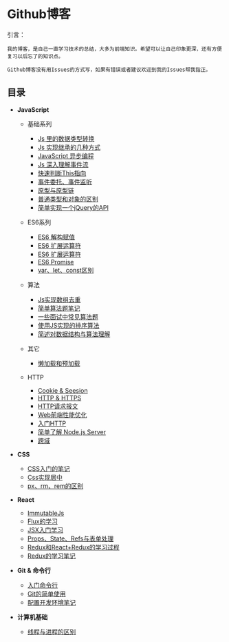 # Github博客 

引言： 
```
我的博客，是自己一直学习技术的总结，大多为前端知识。希望可以让自己印象更深，还有方便复习以后忘了的知识点。

Github博客没有用Issues的方式写，如果有错误或者建议欢迎到我的Issues帮我指正。
```

## 目录

 * **JavaScript**
   * 基础系列
      * [Js 里的数据类型转换]()
      * [Js 实现继承的几种方式]()
      * [JavaScript 异步编程]()
      * [Js 深入理解事件流]()
      * [快速判断This指向]()
      * [事件委托、事件监听]()
      * [原型与原型链]()
      * [普通类型和对象的区别]()
      * [简单实现一个jQuery的API]()
    * ES6系列
      * [ES6 解构赋值]()
      * [ES6 扩展运算符]()
      * [ES6 扩展运算符]()
      * [ES6 Promise]()
      * [var、let、const区别]()
    * 算法
      * [Js实现数组去重]()
      * [简单算法题笔记]()
      * [一些面试中常见算法题](https://github.com/18898286061/KaiKaiBlog/blob/master/ComputerBasis/%E4%B8%80%E4%BA%9B%E9%9D%A2%E8%AF%95%E4%B8%AD%E5%B8%B8%E8%A7%81%E7%AE%97%E6%B3%95%E9%A2%98.md)
      * [使用JS实现的排序算法](https://github.com/18898286061/KaiKaiBlog/blob/master/ComputerBasis/%E4%BD%BF%E7%94%A8JS%E5%AE%9E%E7%8E%B0%E7%9A%84%E6%8E%92%E5%BA%8F%E7%AE%97%E6%B3%95.md)
      * [简述对数据结构与算法理解](https://github.com/18898286061/KaiKaiBlog/blob/master/ComputerBasis/%E7%AE%80%E8%BF%B0%E5%AF%B9%E6%95%B0%E6%8D%AE%E7%BB%93%E6%9E%84%E4%B8%8E%E7%AE%97%E6%B3%95%E7%90%86%E8%A7%A3.md)
      
    * 其它
      * [懒加载和预加载]()
   * HTTP
      * [Cookie & Seesion]()
      * [HTTP & HTTPS]()
      * [HTTP请求报文]()
      * [Web前端性能优化](https://github.com/18898286061/KaiKaiBlog/blob/master/HTTP/%E5%89%8D%E7%AB%AF%E6%80%A7%E8%83%BD%E4%BC%98%E5%8C%96.md)
      * [入门HTTP]()
      * [简单了解 Node.js Server](https://github.com/18898286061/KaiKaiBlog/blob/master/HTTP/%E7%AE%80%E5%8D%95%E4%BA%86%E8%A7%A3Node.js%20Server.md)
      * [跨域](https://github.com/18898286061/KaiKaiBlog/blob/master/HTTP/%E8%B7%A8%E5%9F%9F.md)
      
  * **CSS**
    * [CSS入门的笔记](https://github.com/18898286061/KaiKaiBlog/blob/master/CSS/CSS%E5%85%A5%E9%97%A8%E7%9A%84%E7%AC%94%E8%AE%B0.md)
    * [Css实现居中](https://github.com/18898286061/KaiKaiBlog/blob/master/CSS/Css%E5%AE%9E%E7%8E%B0%E5%B1%85%E4%B8%AD.md)
    * [px、rm、rem的区别](https://github.com/18898286061/KaiKaiBlog/blob/master/CSS/px%E3%80%81rm%E3%80%81rem%E7%9A%84%E5%8C%BA%E5%88%AB.md)
  * **React**
    * [ImmutableJs](https://github.com/18898286061/KaiKaiBlog/blob/master/React/ImmutableJs.md)
    * [Flux的学习](https://github.com/18898286061/KaiKaiBlog/blob/master/React/Flux%E7%9A%84%E5%AD%A6%E4%B9%A0.md)
    * [JSX入门学习](https://github.com/18898286061/KaiKaiBlog/blob/master/React/JSX%E5%85%A5%E9%97%A8%E5%AD%A6%E4%B9%A0.md)
    * [Props、State、Refs与表单处理](https://github.com/18898286061/KaiKaiBlog/blob/master/React/Props%E3%80%81State%E3%80%81Refs%E4%B8%8E%E8%A1%A8%E5%8D%95%E5%A4%84%E7%90%86.md)
    * [Redux和React+Redux的学习过程](https://github.com/18898286061/KaiKaiBlog/blob/master/React/Redux%E5%92%8CReact%2BRedux%E7%9A%84%E5%AD%A6%E4%B9%A0%E8%BF%87%E7%A8%8B.md)
    * [Redux的学习笔记](https://github.com/18898286061/KaiKaiBlog/blob/master/React/Redux%E7%9A%84%E5%AD%A6%E4%B9%A0%E7%AC%94%E8%AE%B0.md)
  * **Git & 命令行**
    * [入门命令行](https://github.com/18898286061/KaiKaiBlog/blob/master/Environment/%E5%85%A5%E9%97%A8%E5%91%BD%E4%BB%A4%E8%A1%8C.md)
    * [Git的简单使用](https://github.com/18898286061/KaiKaiBlog/blob/master/Environment/Git%E7%9A%84%E7%AE%80%E5%8D%95%E4%BD%BF%E7%94%A8.md)
    * [配置开发环境笔记](https://github.com/18898286061/KaiKaiBlog/blob/master/Environment/%E5%89%8D%E7%AB%AF%E7%9A%84%E5%BC%80%E5%8F%91%E7%8E%AF%E5%A2%83.md)
  * **计算机基础**
    * [线程与进程的区别](https://github.com/18898286061/KaiKaiBlog/blob/master/ComputerBasis/%E7%BA%BF%E7%A8%8B%E4%B8%8E%E8%BF%9B%E7%A8%8B%E7%9A%84%E5%8C%BA%E5%88%AB.md)
